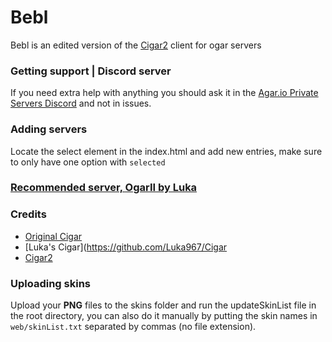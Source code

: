 # Bebl  
Bebl is an edited version of the [Cigar2](https://github.com/Cigar2/Cigar2) client for ogar servers

### Getting support | Discord server
If you need extra help with anything you should ask it in the [Agar.io Private Servers Discord](https://discord.gg/66X2ESb) and not in issues.

### Adding servers
Locate the select element in the index.html and add new entries, make sure to only have one option with `selected`

### [Recommended server, OgarII by Luka](https://github.com/Luka967/OgarII)

### Credits
- [Original Cigar](https://github.com/CigarProject/Cigar)
- [Luka's Cigar](https://github.com/Luka967/Cigar
- [Cigar2](https://github.com/Cigar2/Cigar2)

### Uploading skins
Upload your **PNG** files to the skins folder and run the updateSkinList file in the root directory, you can also do it manually by putting the skin names in `web/skinList.txt` separated by commas (no file extension).
